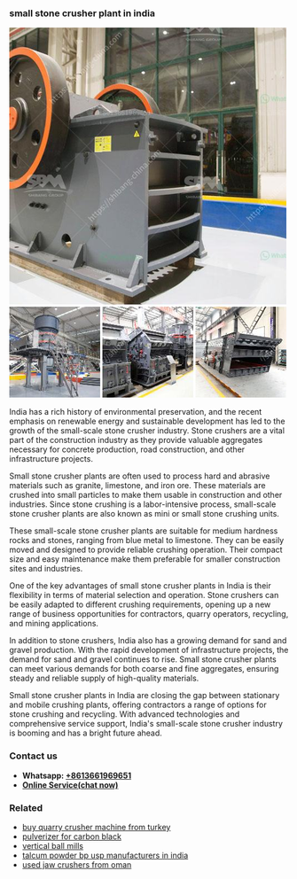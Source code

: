 <h3>small stone crusher plant in india</h3><img src='1706754200.jpg' alt=''><p>India has a rich history of environmental preservation, and the recent emphasis on renewable energy and sustainable development has led to the growth of the small-scale stone crusher industry. Stone crushers are a vital part of the construction industry as they provide valuable aggregates necessary for concrete production, road construction, and other infrastructure projects.</p><p>Small stone crusher plants are often used to process hard and abrasive materials such as granite, limestone, and iron ore. These materials are crushed into small particles to make them usable in construction and other industries. Since stone crushing is a labor-intensive process, small-scale stone crusher plants are also known as mini or small stone crushing units.</p><p>These small-scale stone crusher plants are suitable for medium hardness rocks and stones, ranging from blue metal to limestone. They can be easily moved and designed to provide reliable crushing operation. Their compact size and easy maintenance make them preferable for smaller construction sites and industries.</p><p>One of the key advantages of small stone crusher plants in India is their flexibility in terms of material selection and operation. Stone crushers can be easily adapted to different crushing requirements, opening up a new range of business opportunities for contractors, quarry operators, recycling, and mining applications.</p><p>In addition to stone crushers, India also has a growing demand for sand and gravel production. With the rapid development of infrastructure projects, the demand for sand and gravel continues to rise. Small stone crusher plants can meet various demands for both coarse and fine aggregates, ensuring steady and reliable supply of high-quality materials.</p><p>Small stone crusher plants in India are closing the gap between stationary and mobile crushing plants, offering contractors a range of options for stone crushing and recycling. With advanced technologies and comprehensive service support, India's small-scale stone crusher industry is booming and has a bright future ahead.</p><h3>Contact us</h3><ul><li><strong>Whatsapp:&nbsp;<a href="https://wa.me/8613661969651">+8613661969651</a></strong></li><li><a href="https://swt.shibang-china.com/?git&amp;zhl&amp;small stone crusher plant in india"><strong>Online Service(chat now)</strong></a></li></ul><h3>Related</h3><ul><li><a href='buy quarry crusher machine from turkey.md'>buy quarry crusher machine from turkey</a></li><li><a href='pulverizer for carbon black.md'>pulverizer for carbon black</a></li><li><a href='vertical ball mills.md'>vertical ball mills</a></li><li><a href='talcum powder bp usp manufacturers in india.md'>talcum powder bp usp manufacturers in india</a></li><li><a href='used jaw crushers from oman.md'>used jaw crushers from oman</a></li></ul>